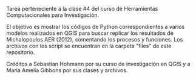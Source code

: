 Tarea perteneciente a la clase #4 del curso de Herramientas Computacionales para Investigación.

El objetivo es mostrar los códigos de Python correspondientes a varios modelos realizados en QGIS para buscar replicar los resultados de Michalopoulos AER (2012), comentando los procesos y funciones. Los archivos con los script se encuentran en la carpeta "files" de este repositorio. 

Créditos a Sebastian Hohmann por su curso de investigación en QGIS y a Maria Amelia Gibbons por sus clases y archivos.

